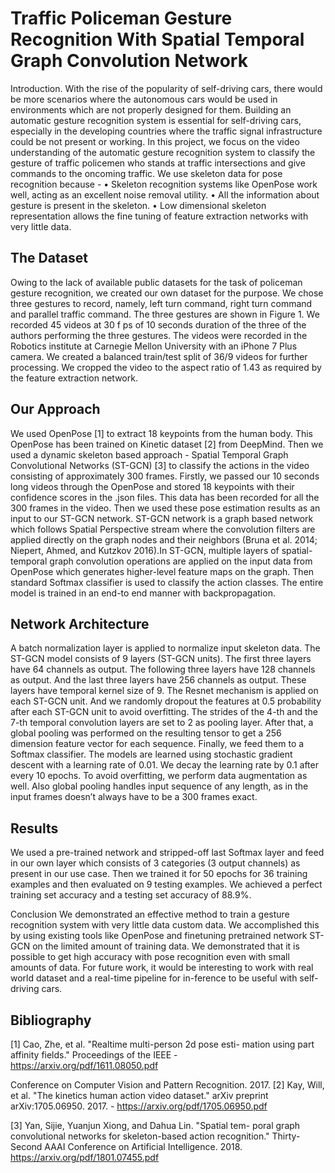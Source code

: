 # Traffic Policeman Gesture Recognition With Spatial Temporal Graph Convolution Network

Introduction. With the rise of the popularity of self-driving cars, there would be more scenarios where the autonomous cars would be used in environments which are not properly designed for them. Building an automatic gesture recognition system is essential for self-driving cars, especially in the developing countries where the traffic signal infrastructure could be not present or working. In this project, we focus on the video understanding of the automatic gesture recognition system to classify the gesture of traffic policemen who stands at traffic intersections and give commands to the oncoming traffic. We use skeleton data for pose recognition because -
• Skeleton recognition systems like OpenPose work
well, acting as an excellent noise removal utility.
• All the information about gesture is present in the
skeleton.
• Low dimensional skeleton representation allows the fine tuning of feature extraction networks with very little data.

## The Dataset

Owing to the lack of available public datasets for the task of policeman gesture recognition, we created our own dataset for the purpose. We chose three gestures to record, namely, left turn command, right turn command and parallel traffic command. The three gestures are shown in Figure 1. We recorded 45 videos at 30 f ps of 10 seconds duration of the three of the authors performing the three gestures. The videos were recorded in the Robotics institute at Carnegie Mellon University with an iPhone 7 Plus camera. We created a balanced train/test split of 36/9 videos for further processing. We cropped the video to the aspect ratio of 1.43 as required by the feature extraction network. 

## Our Approach

We used OpenPose [1] to extract 18 keypoints from the human body. This OpenPose has been trained on Kinetic dataset [2] from DeepMind. Then we used a dynamic skeleton based approach - Spatial Temporal Graph Convolutional Networks (ST-GCN) [3] to classify the actions in the video consisting of approximately 300 frames. Firstly, we passed our 10 seconds long videos through the OpenPose and stored 18 keypoints with their confidence scores in the .json files. This data has been recorded for all the 300 frames in the video. Then we used these pose estimation results as an input to our ST-GCN network. ST-GCN network is a graph based network which follows Spatial Perspective stream where the convolution filters are applied directly on the graph nodes and their neighbors (Bruna et al. 2014; Niepert, Ahmed, and Kutzkov 2016).In ST-GCN, multiple layers of spatial-temporal graph convolution operations are applied on the input data from OpenPose which generates higher-level feature maps on the graph. Then standard Softmax classifier is used to classify the action classes. The entire model is trained in an end-to end manner with backpropagation.

## Network Architecture

A batch normalization layer is applied to normalize input skeleton data. The ST-GCN model consists of 9 layers (ST-GCN units). The first three layers have 64 channels as output. The following three layers have 128 channels as output. And the last three layers have 256 channels as output. These layers have temporal kernel size of 9. The Resnet mechanism is applied on each ST-GCN unit. And we randomly dropout the features at 0.5 probability after each ST-GCN unit to avoid overfitting. The strides of the 4-th and the 7-th temporal convolution layers are set to 2 as pooling layer. After that, a global pooling was performed on the resulting tensor to get a 256 dimension feature vector for each sequence. Finally, we feed them to a Softmax classifier. The models are learned using stochastic gradient descent with a learning rate of 0.01. We decay the learning rate by 0.1 after every 10 epochs. To avoid overfitting, we perform data augmentation as well. Also global pooling handles input sequence of any length, as in the input frames doesn’t always have to be a 300 frames exact.

## Results 

We used a pre-trained network and stripped-off last Softmax layer and feed in our own layer which consists of 3 categories (3 output channels) as present in our use case. Then we trained it for 50 epochs for 36 training examples and then evaluated on 9 testing examples. We achieved a perfect training set accuracy and a testing set accuracy of 88.9%. 

Conclusion
We demonstrated an effective method to train a gesture recognition system with very little data custom data. We accomplished this by using existing tools like OpenPose and finetuning pretrained network ST-GCN on the limited amount of training data. We demonstrated that it is possible to get high accuracy with pose recognition even with small amounts of data. For future work, it would be interesting to work with real world dataset and a real-time pipeline for in-ference to be useful with self-driving cars.

## Bibliography

[1] Cao, Zhe, et al. "Realtime multi-person 2d pose esti- mation using part affinity fields." Proceedings of the IEEE - https://arxiv.org/pdf/1611.08050.pdf

Conference on Computer Vision and Pattern Recognition. 2017.
[2] Kay, Will, et al. "The kinetics human action video dataset." arXiv preprint arXiv:1705.06950. 2017. - https://arxiv.org/pdf/1705.06950.pdf

[3] Yan, Sijie, Yuanjun Xiong, and Dahua Lin. "Spatial tem- poral graph convolutional networks for skeleton-based action recognition." Thirty-Second AAAI Conference on Artificial Intelligence. 2018. https://arxiv.org/pdf/1801.07455.pdf

